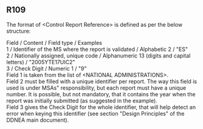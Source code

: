 ## R109
The format of &lt;Control Report Reference&gt; is defined as per the below structure:  
   
Field / Content / Field type / Examples  
1 / Identifier of the MS where the report is validated / Alphabetic 2 / "ES"  
2 / Nationally assigned, unique code / Alphanumeric 13 (digits and capital letters) / "2005YTE17UIC2"  
3 / Check Digit / Numeric 1 / "9"  
Field 1 is taken from the list of &lt;NATIONAL ADMINISTRATIONS&gt;.  
Field 2 must be filled with a unique identifier per report. The way this field is used is under MSAs" responsibility, but each report must have a unique number. It is possible, but not mandatory, that it contains the year when the report was initially submitted (as suggested in the example).  
Field 3 gives the Check Digit for the whole identifier, that will help detect an error when keying this identifier (see section "Design Principles" of the DDNEA main document).
